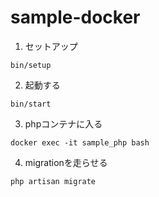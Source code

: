 # sample-docker

1. セットアップ
```
bin/setup
```

2. 起動する
```
bin/start
```

3. phpコンテナに入る
```
docker exec -it sample_php bash
```

4. migrationを走らせる
```
php artisan migrate
```
